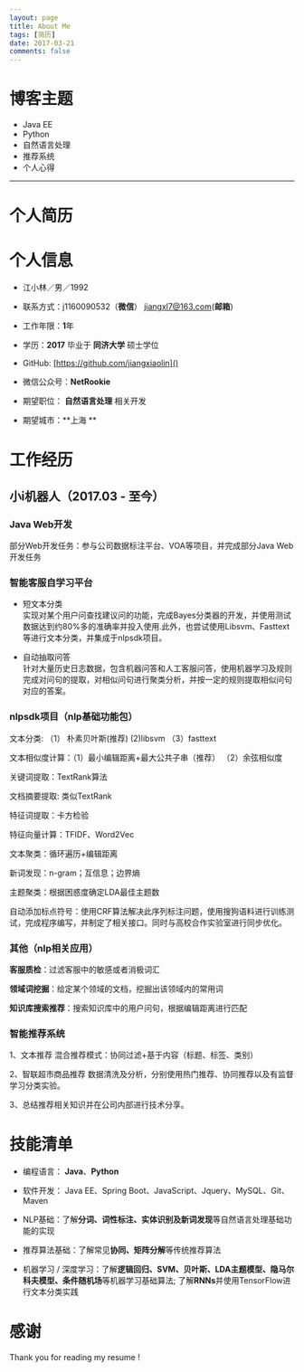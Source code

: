 ```yaml
---
layout: page
title: About Me
tags: [简历]
date: 2017-03-21
comments: false
---
```


# 博客主题

* Java EE  
* Python  
* 自然语言处理  
* 推荐系统
* 个人心得

---
# 个人简历

# 个人信息 

* 江小林／男／1992  

* 联系方式：j1160090532（**微信**）  jiangxl7@163.com(**邮箱**)

* 工作年限：**1**年  

* 学历：**2017** 毕业于 **同济大学** 硕士学位  

* GitHub:   [https://github.com/jiangxiaolin]()

* 微信公众号：**NetRookie**

* 期望职位： **自然语言处理** 相关开发

* 期望城市：**上海 **



# 工作经历

## 小i机器人（2017.03 - 至今） 

###  Java Web开发
部分Web开发任务：参与公司数据标注平台、VOA等项目，并完成部分Java Web开发任务 

###  智能客服自学习平台 

* 短文本分类  
	实现对某个用户问查找建议问的功能，完成Bayes分类器的开发，并使用测试数据达到约80%多的准确率并投入使用.此外，也尝试使用Libsvm、Fasttext等进行文本分类，并集成于nlpsdk项目。
 
* 自动抽取问答  
	针对大量历史日志数据，包含机器问答和人工客服问答，使用机器学习及规则完成对问句的提取，对相似问句进行聚类分析，并按一定的规则提取相似问句对应的答案。
 


###  **nlpsdk项目（nlp基础功能包）**  
文本分类: （1） 朴素贝叶斯(推荐)  (2)libsvm  （3）fasttext 
 文本相似度计算：（1）最小编辑距离+最大公共子串（推荐） （2）余弦相似度  
关键词提取：TextRank算法  
文档摘要提取: 类似TextRank  
特征词提取：卡方检验  
特征向量计算：TFIDF、Word2Vec  
文本聚类：循环遍历+编辑距离  

新词发现：n-gram；互信息；边界熵 

主题聚类：根据困惑度确定LDA最佳主题数

自动添加标点符号：使用CRF算法解决此序列标注问题，使用搜狗语料进行训练测试，完成程序编写，并制定了相关接口。同时与高校合作实验室进行同步优化。 


### **其他（nlp相关应用）**   
 
**客服质检**：过滤客服中的敏感或者消极词汇 
 
**领域词挖掘**：给定某个领域的文档，挖掘出该领域内的常用词  

**知识库搜索推荐**：搜索知识库中的用户问句，根据编辑距离进行匹配  

### 智能推荐系统

1、文本推荐   混合推荐模式：协同过滤+基于内容（标题、标签、类别）

2、智联超市商品推荐  数据清洗及分析，分别使用热门推荐、协同推荐以及有监督学习分类实验。

3、总结推荐相关知识并在公司内部进行技术分享。



# 技能清单  

* 编程语言： **Java**、**Python**

* 软件开发： Java EE、Spring Boot、JavaScript、Jquery、MySQL、Git、Maven

* NLP基础：了解**分词、词性标注、实体识别及新词发现**等自然语言处理基础功能的实现

* 推荐算法基础：了解常见**协同、矩阵分解**等传统推荐算法

* 机器学习 / 深度学习：了解**逻辑回归、SVM、贝叶斯、LDA主题模型、隐马尔科夫模型、条件随机场**等机器学习基础算法; 了解**RNNs**并使用TensorFlow进行文本分类实践


# 感谢
Thank you for reading my resume !


